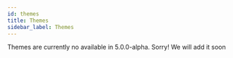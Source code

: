 ```yaml
---
id: themes
title: Themes
sidebar_label: Themes
---
```


Themes are currently no available in 5.0.0-alpha. Sorry! We will add it soon
